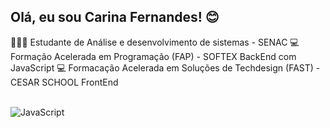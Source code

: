 ## Olá, eu sou Carina Fernandes! 😊

👩🏻‍💻 Estudante de Análise e desenvolvimento de sistemas - SENAC 
💻 Formação Acelerada em Programação (FAP) - SOFTEX
    BackEnd com JavaScript
💻 Formacação Acelerada em Soluções de Techdesign (FAST) - CESAR SCHOOL 
    FrontEnd

<div style="display: inline_block"><br/>
<img align="center" alt ="JavaScript" src="https://img.shields.io/badge/JavaScript-323330?style=for-the-badge&logo=javascript&logoColor=F7DF1E"/> 

